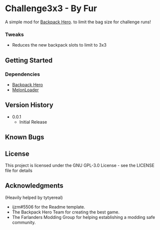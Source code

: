 # Challenge3x3 - By Fur 

A simple mod for [Backpack Hero](https://store.steampowered.com/app/1970580/Backpack_Hero/). to limit the bag size for challenge runs!

### Tweaks
* Reduces the new backpack slots to limit to 3x3

## Getting Started

### Dependencies

* [Backpack Hero](https://store.steampowered.com/app/1970580/Backpack_Hero/)
* [MelonLoader](https://github.com/LavaGang/MelonLoader)


## Version History

* 0.0.1
	* Initial Release

## Known Bugs

## License

This project is licensed under the GNU GPL-3.0 License - see the LICENSE file for details

## Acknowledgments
(Heavily helped by tytyereal)
* ijzm#5506 for the Readme template.
* The Backpack Hero Team for creating the best game.
* The Farlanders Modding Group for helping establishing a modding safe community.
